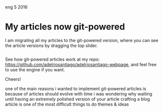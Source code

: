 <permalink>eng</permalink>
<month>5</month>
<year>2016</year>

# My articles now git-powered

I am migrating all my articles to the git-powered version, where you can see the article versions by dragging the top slider.

<img alt="" src="/articles/introducing-gitblog/images/gitblog-animation.gif" style="max-width: 60%;">

See how git-powered articles work at my repo: https://github.com/adelriosantiago/adelriosantiago-webpage, and feel free to use the engine if you want.

Cheers!

<hidden>one of the main reasons i wanted to implement git-powered articles is because of</hidden>
<hidden>articles should evolve with time</hidden>
<hidden>i was wondering why waiting until having an extremely polished version of your article</hidden>
<hidden>crafting a blog article is one of the most difficult things to do</hidden>
<hidden>themes & ideas</hidden>